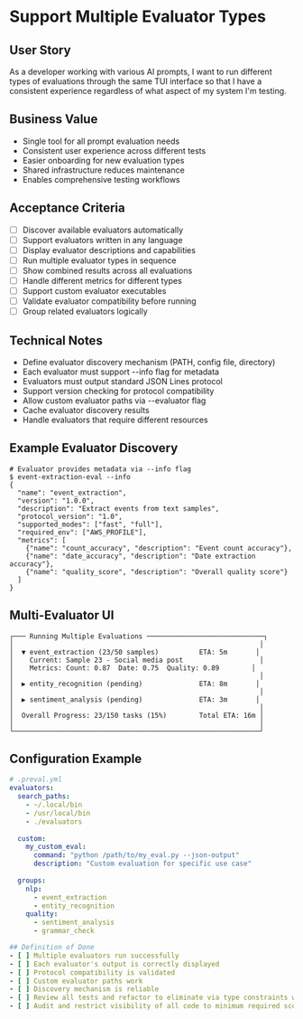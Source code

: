 # Support Multiple Evaluator Types

## User Story
As a developer working with various AI prompts, I want to run different types of evaluations through the same TUI interface so that I have a consistent experience regardless of what aspect of my system I'm testing.

## Business Value
- Single tool for all prompt evaluation needs
- Consistent user experience across different tests
- Easier onboarding for new evaluation types
- Shared infrastructure reduces maintenance
- Enables comprehensive testing workflows

## Acceptance Criteria
- [ ] Discover available evaluators automatically
- [ ] Support evaluators written in any language
- [ ] Display evaluator descriptions and capabilities
- [ ] Run multiple evaluator types in sequence
- [ ] Show combined results across all evaluations
- [ ] Handle different metrics for different types
- [ ] Support custom evaluator executables
- [ ] Validate evaluator compatibility before running
- [ ] Group related evaluators logically

## Technical Notes
- Define evaluator discovery mechanism (PATH, config file, directory)
- Each evaluator must support --info flag for metadata
- Evaluators must output standard JSON Lines protocol
- Support version checking for protocol compatibility
- Allow custom evaluator paths via --evaluator flag
- Cache evaluator discovery results
- Handle evaluators that require different resources

## Example Evaluator Discovery
```
# Evaluator provides metadata via --info flag
$ event-extraction-eval --info
{
  "name": "event_extraction",
  "version": "1.0.0",
  "description": "Extract events from text samples",
  "protocol_version": "1.0",
  "supported_modes": ["fast", "full"],
  "required_env": ["AWS_PROFILE"],
  "metrics": [
    {"name": "count_accuracy", "description": "Event count accuracy"},
    {"name": "date_accuracy", "description": "Date extraction accuracy"},
    {"name": "quality_score", "description": "Overall quality score"}
  ]
}
```

## Multi-Evaluator UI
```
┌─── Running Multiple Evaluations ─────────────────────────────┐
│                                                             │
│  ▼ event_extraction (23/50 samples)          ETA: 5m       │
│    Current: Sample 23 - Social media post                   │
│    Metrics: Count: 0.87  Date: 0.75  Quality: 0.89        │
│                                                             │
│  ▶ entity_recognition (pending)              ETA: 8m       │
│                                                             │
│  ▶ sentiment_analysis (pending)              ETA: 3m       │
│                                                             │
│  Overall Progress: 23/150 tasks (15%)        Total ETA: 16m │
│                                                             │
└─────────────────────────────────────────────────────────────┘
```

## Configuration Example
```yaml
# .preval.yml
evaluators:
  search_paths:
    - ~/.local/bin
    - /usr/local/bin
    - ./evaluators
  
  custom:
    my_custom_eval:
      command: "python /path/to/my_eval.py --json-output"
      description: "Custom evaluation for specific use case"
  
  groups:
    nlp:
      - event_extraction
      - entity_recognition
    quality:
      - sentiment_analysis
      - grammar_check

## Definition of Done
- [ ] Multiple evaluators run successfully
- [ ] Each evaluator's output is correctly displayed
- [ ] Protocol compatibility is validated
- [ ] Custom evaluator paths work
- [ ] Discovery mechanism is reliable
- [ ] Review all tests and refactor to eliminate via type constraints where possible
- [ ] Audit and restrict visibility of all code to minimum required scope
```